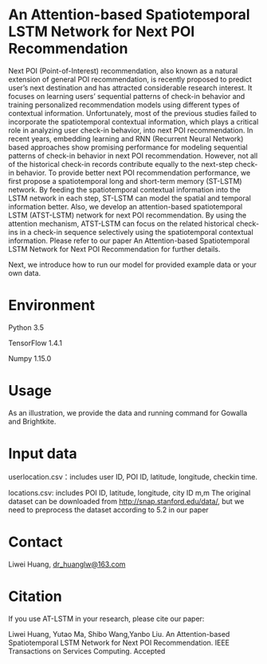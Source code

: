 # An Attention-based Spatiotemporal LSTM Network for Next POI Recommendation

Next POI (Point-of-Interest) recommendation, also known as a natural extension of general POI recommendation, is recently proposed to predict user’s next destination and has attracted considerable research interest. It focuses on learning users’ sequential patterns of check-in behavior and training personalized recommendation models using different types of contextual information. Unfortunately, most of the previous studies failed to incorporate the spatiotemporal contextual information, which plays a critical role in analyzing user check-in behavior, into next POI recommendation. In recent years, embedding learning and RNN (Recurrent Neural Network) based approaches show promising performance for modeling sequential patterns of check-in behavior in next POI recommendation. However, not all of the historical check-in records contribute equally to the next-step check-in behavior. To provide better next POI recommendation performance, we first propose a spatiotemporal long and short-term memory (ST-LSTM) network. By feeding the spatiotemporal contextual information into the LSTM network in each step, ST-LSTM can model the spatial and temporal information better. Also, we develop an attention-based spatiotemporal LSTM (ATST-LSTM) network for next POI recommendation. By using the attention mechanism, ATST-LSTM can focus on the related historical check-ins in a check-in sequence selectively using the spatiotemporal contextual information. Please refer to our paper An Attention-based Spatiotemporal LSTM Network for Next POI Recommendation for further details.

Next, we introduce how to run our model for provided example data or your own data.

# Environment

Python 3.5

TensorFlow 1.4.1

Numpy 1.15.0

# Usage
As an illustration, we provide the data and running command for Gowalla and Brightkite.

# Input data
userlocation.csv：includes user ID, POI ID, latitude, longitude, checkin time.

locations.csv: includes POI ID, latitude, longitude, city ID
m,m
The original dataset can be downloaded from http://snap.stanford.edu/data/, but we need to preprocess the dataset according to 5.2 in our paper    

# Contact
Liwei Huang, dr_huanglw@163.com

# Citation
If you use AT-LSTM in your research, please cite our paper:

Liwei Huang, Yutao Ma, Shibo Wang,Yanbo Liu. An Attention-based Spatiotemporal LSTM Network for Next POI Recommendation. IEEE Transactions on Services Computing. Accepted
